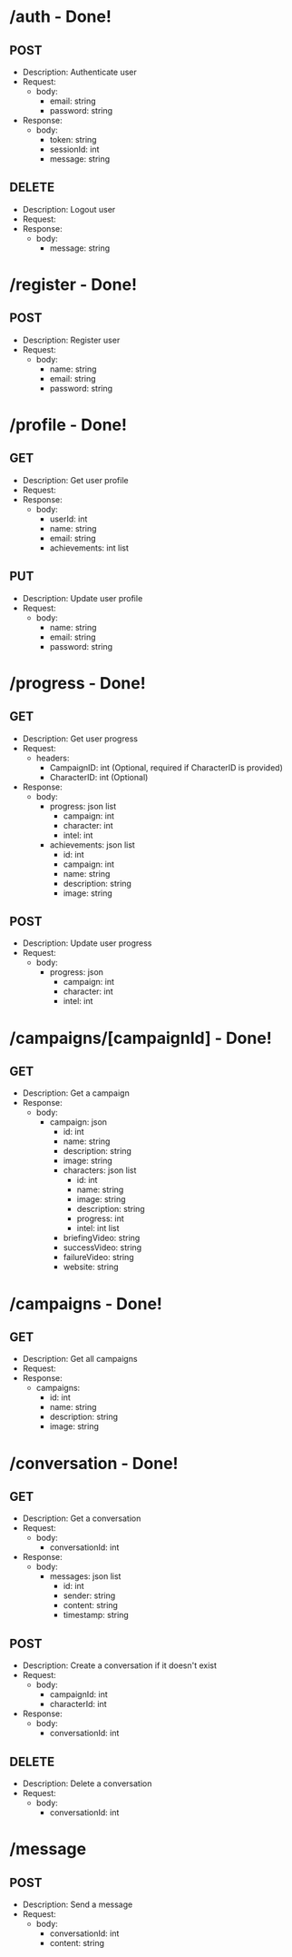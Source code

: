 # /auth - Done!
## POST
- Description: Authenticate user
- Request:
    - body:
        - email: string
        - password: string
- Response:
    - body:
        - token: string
        - sessionId: int
        - message: string

## DELETE
- Description: Logout user
- Request:
- Response:
    - body:
        - message: string

# /register - Done!
## POST
- Description: Register user
- Request:
    - body:
        - name: string
        - email: string
        - password: string

# /profile - Done!
## GET
- Description: Get user profile
- Request:
- Response:
    - body:
        - userId: int
        - name: string
        - email: string
        - achievements: int list

## PUT
- Description: Update user profile
- Request:
    - body:
        - name: string
        - email: string
        - password: string

# /progress - Done!
## GET
- Description: Get user progress
- Request:
    - headers:
        - CampaignID: int (Optional, required if CharacterID is provided)
        - CharacterID: int (Optional)
- Response:
    - body:
        - progress: json list
            - campaign: int
            - character: int
            - intel: int
        - achievements: json list
            - id: int
            - campaign: int
            - name: string
            - description: string
            - image: string

## POST
- Description: Update user progress
- Request:
    - body:
        - progress: json
            - campaign: int
            - character: int
            - intel: int

# /campaigns/[campaignId] - Done!
## GET
- Description: Get a campaign
- Response:
    - body:
        - campaign: json
            - id: int
            - name: string
            - description: string
            - image: string
            - characters: json list
                - id: int
                - name: string
                - image: string
                - description: string
                - progress: int
                - intel: int list
            - briefingVideo: string
            - successVideo: string
            - failureVideo: string
            - website: string

# /campaigns - Done!
## GET
- Description: Get all campaigns
- Request:
- Response:
    - campaigns:
        - id: int
        - name: string
        - description: string
        - image: string

# /conversation - Done!
## GET
- Description: Get a conversation
- Request:
    - body:
        - conversationId: int
- Response:
    - body:
        - messages: json list
            - id: int
            - sender: string
            - content: string
            - timestamp: string

## POST
- Description: Create a conversation if it doesn't exist
- Request:
    - body:
        - campaignId: int
        - characterId: int
- Response:
    - body:
        - conversationId: int

## DELETE
- Description: Delete a conversation
- Request:
    - body:
        - conversationId: int

# /message
## POST
- Description: Send a message
- Request:
    - body:
        - conversationId: int
        - content: string